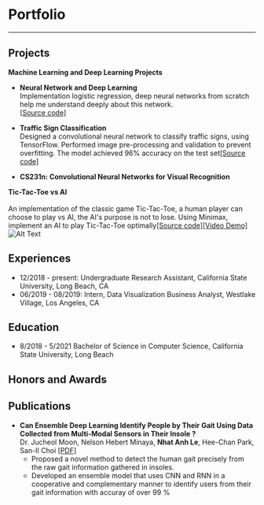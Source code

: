 # Portfolio
---

## Projects

**Machine Learning and Deep Learning Projects**<br>
- **Neural Network and Deep Learning**<br>
Implementation logistic regression, deep neural networks from scratch help me understand deeply about 
this network.<br>[[Source code]](google.com)
- **Traffic Sign Classification**<br>
Designed a convolutional neural network to classify traffic signs, using TensorFlow. Performed image pre-processing and validation to prevent overfitting. The model achieved 96% accuracy on the test set[[Source code]](google.com)

- **CS231n: Convolutional Neural Networks for Visual Recognition**




**Tic-Tac-Toe vs AI**
<br><br>An implementation of the classic game Tic-Tac-Toe, a human player can choose to play vs AI, the AI's purpose is not to lose. Using Minimax, implement an AI to play Tic-Tac-Toe optimally[[Source code]](google.com)[[Video Demo]](https://www.youtube.com/watch?v=R0m18zlawGU)
![Alt Text](https://j.gifs.com/WLyYY4.gif)



## Experiences
- 12/2018 - present: Undergraduate Research Assistant, California State University, Long Beach, CA
- 06/2019 - 08/2019: Intern, Data Visualization Business Analyst, Westlake Village, Los Angeles, CA


## Education
- 8/2018 - 5/2021 Bachelor of Science in Computer Science, California State University, Long Beach




## Honors and Awards





## Publications
- **Can Ensemble Deep Learning Identify People by Their Gait Using Data Collected from Multi-Modal Sensors in Their Insole ?**
<br>Dr. Jucheol Moon, Nelson Hebert Minaya, **Nhat Anh Le**, Hee-Chan Park, San-II Choi [[PDF]](https://www.mdpi.com/1424-8220/20/14/4001)<br>
  - Proposed a novel method to detect the human gait precisely from the raw gait information gathered in insoles. 
  - Developed an ensemble model that uses CNN and RNN in a cooperative and complementary manner to identify users from their gait information with accuray of over 99 %








<!-- Remove above link if you don't want to attibute -->
